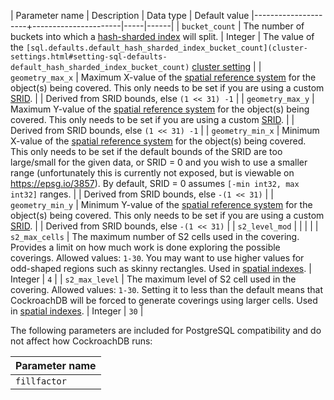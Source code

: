 | Parameter name | Description | Data type | Default value
|---------------------+----------------------|-----|------|
| `bucket_count` | The number of buckets into which a [hash-sharded index](hash-sharded-indexes.html) will split. | Integer | The value of the `[sql.defaults.default_hash_sharded_index_bucket_count](cluster-settings.html#setting-sql-defaults-default_hash_sharded_index_bucket_count)` [cluster setting](cluster-settings.html) |
| `geometry_max_x` | Maximum X-value of the [spatial reference system](spatial-glossary.html#spatial-reference-system) for the object(s) being covered. This only needs to be set if you are using a custom [SRID](spatial-glossary.html#srid). | | Derived from SRID bounds, else `(1 << 31) -1` |
| `geometry_max_y` | Maximum Y-value of the [spatial reference system](spatial-glossary.html#spatial-reference-system) for the object(s) being covered. This only needs to be set if you are using a custom [SRID](spatial-glossary.html#srid). | | Derived from SRID bounds, else `(1 << 31) -1` |
| `geometry_min_x` | Minimum X-value of the [spatial reference system](spatial-glossary.html#spatial-reference-system) for the object(s) being covered. This only needs to be set if the default bounds of the SRID are too large/small for the given data, or SRID = 0 and you wish to use a smaller range (unfortunately this is currently not exposed, but is viewable on <https://epsg.io/3857>). By default, SRID = 0 assumes `[-min int32, max int32]` ranges. | | Derived from SRID bounds, else `-(1 << 31)` |
| `geometry_min_y` | Minimum Y-value of the [spatial reference system](spatial-glossary.html#spatial-reference-system) for the object(s) being covered. This only needs to be set if you are using a custom [SRID](spatial-glossary.html#srid). | | Derived from SRID bounds, else `-(1 << 31)` |
| `s2_level_mod` | | | |
| `s2_max_cells` | The maximum number of S2 cells used in the covering. Provides a limit on how much work is done exploring the possible coverings. Allowed values: `1-30`. You may want to use higher values for odd-shaped regions such as skinny rectangles. Used in [spatial indexes](spatial-indexes.html). | Integer | `4` |
| `s2_max_level` | The maximum level of S2 cell used in the covering. Allowed values: `1-30`. Setting it to less than the default means that CockroachDB will be forced to generate coverings using larger cells. Used in [spatial indexes](spatial-indexes.html). | Integer | `30` |

The following parameters are included for PostgreSQL compatibility and do not affect how CockroachDB runs:

| Parameter name |
|---------------------|
| `fillfactor` |
